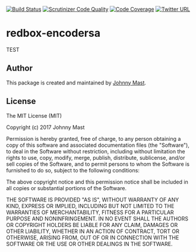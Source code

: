 [![Build Status](https://travis-ci.org/johnnymast/redbox-encoders.svg?branch=master)](https://travis-ci.org/johnnymast/redbox-encoders)
[![Scrutinizer Code Quality](https://scrutinizer-ci.com/g/johnnymast/redbox-encoders/badges/quality-score.png?b=master)](https://scrutinizer-ci.com/g/johnnymast/redbox-encoders/?branch=master)
[![Code Coverage](https://scrutinizer-ci.com/g/johnnymast/redbox-encoders/badges/coverage.png?b=master)](https://scrutinizer-ci.com/g/johnnymast/redbox-encoders/?branch=master)
[![Twitter URL](https://img.shields.io/twitter/url/http/shields.io.svg?style=social&label=Contact%20author)](https://twitter.com/intent/tweet?text=@mastjohnny)

# redbox-encodersa
TEST



## Author

This package is created and maintained by [Johnny Mast](https://github.com/johnnymast).

## License

The MIT License (MIT)

Copyright (c) 2017 Johnny Mast

Permission is hereby granted, free of charge, to any person obtaining a copy
of this software and associated documentation files (the "Software"), to deal
in the Software without restriction, including without limitation the rights
to use, copy, modify, merge, publish, distribute, sublicense, and/or sell
copies of the Software, and to permit persons to whom the Software is
furnished to do so, subject to the following conditions:

The above copyright notice and this permission notice shall be included in all
copies or substantial portions of the Software.

THE SOFTWARE IS PROVIDED "AS IS", WITHOUT WARRANTY OF ANY KIND, EXPRESS OR
IMPLIED, INCLUDING BUT NOT LIMITED TO THE WARRANTIES OF MERCHANTABILITY,
FITNESS FOR A PARTICULAR PURPOSE AND NONINFRINGEMENT. IN NO EVENT SHALL THE
AUTHORS OR COPYRIGHT HOLDERS BE LIABLE FOR ANY CLAIM, DAMAGES OR OTHER
LIABILITY, WHETHER IN AN ACTION OF CONTRACT, TORT OR OTHERWISE, ARISING FROM,
OUT OF OR IN CONNECTION WITH THE SOFTWARE OR THE USE OR OTHER DEALINGS IN THE
SOFTWARE.

